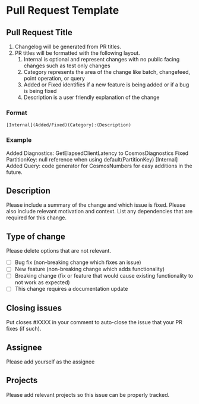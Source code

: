 # Pull Request Template

## Pull Request Title
1. Changelog will be generated from PR titles.
2. PR titles will be formatted with the following layout.
   1. Internal is optional and represent changes with no public facing changes such as test only changes
   2. Category represents the area of the change like batch, changefeed, point operation, or query
   3. Added or Fixed identifies if a new feature is being added or if a bug is being fixed
   4. Description is a user friendly explanation of the change

### Format
`[Internal](Added/Fixed)(Category):(Description)`

### Example
Added Diagnostics: GetElapsedClientLatency to CosmosDiagnostics 
Fixed PartitionKey: null reference when using default(PartitionKey)
[Internal] Added Query: code generator for CosmosNumbers for easy additions in the future.

## Description

Please include a summary of the change and which issue is fixed. Please also include relevant motivation and context. List any dependencies that are required for this change.

## Type of change

Please delete options that are not relevant.

- [ ] Bug fix (non-breaking change which fixes an issue)
- [ ] New feature (non-breaking change which adds functionality)
- [ ] Breaking change (fix or feature that would cause existing functionality to not work as expected)
- [ ] This change requires a documentation update

## Closing issues

Put closes #XXXX in your comment to auto-close the issue that your PR fixes (if such).

## Assignee

Please add yourself as the assignee

## Projects

Please add relevant projects so this issue can be properly tracked.

